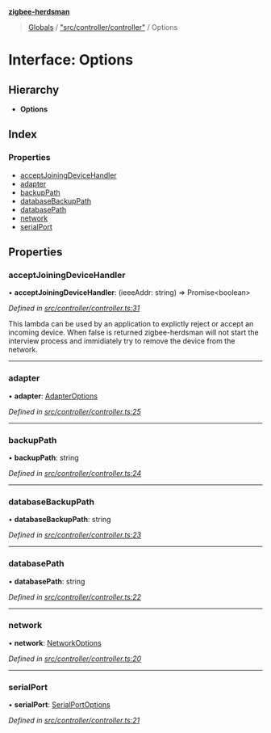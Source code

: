 **[zigbee-herdsman](../README.md)**

> [Globals](../README.md) / ["src/controller/controller"](../modules/_src_controller_controller_.md) / Options

# Interface: Options

## Hierarchy

* **Options**

## Index

### Properties

* [acceptJoiningDeviceHandler](_src_controller_controller_.options.md#acceptjoiningdevicehandler)
* [adapter](_src_controller_controller_.options.md#adapter)
* [backupPath](_src_controller_controller_.options.md#backuppath)
* [databaseBackupPath](_src_controller_controller_.options.md#databasebackuppath)
* [databasePath](_src_controller_controller_.options.md#databasepath)
* [network](_src_controller_controller_.options.md#network)
* [serialPort](_src_controller_controller_.options.md#serialport)

## Properties

### acceptJoiningDeviceHandler

•  **acceptJoiningDeviceHandler**: (ieeeAddr: string) => Promise\<boolean>

*Defined in [src/controller/controller.ts:31](https://github.com/Koenkk/zigbee-herdsman/blob/master/src/src/controller/controller.ts#L31)*

This lambda can be used by an application to explictly reject or accept an incoming device.
When false is returned zigbee-herdsman will not start the interview process and immidiately
try to remove the device from the network.

___

### adapter

•  **adapter**: [AdapterOptions](_src_adapter_tstype_.adapteroptions.md)

*Defined in [src/controller/controller.ts:25](https://github.com/Koenkk/zigbee-herdsman/blob/master/src/src/controller/controller.ts#L25)*

___

### backupPath

•  **backupPath**: string

*Defined in [src/controller/controller.ts:24](https://github.com/Koenkk/zigbee-herdsman/blob/master/src/src/controller/controller.ts#L24)*

___

### databaseBackupPath

•  **databaseBackupPath**: string

*Defined in [src/controller/controller.ts:23](https://github.com/Koenkk/zigbee-herdsman/blob/master/src/src/controller/controller.ts#L23)*

___

### databasePath

•  **databasePath**: string

*Defined in [src/controller/controller.ts:22](https://github.com/Koenkk/zigbee-herdsman/blob/master/src/src/controller/controller.ts#L22)*

___

### network

•  **network**: [NetworkOptions](_src_adapter_tstype_.networkoptions.md)

*Defined in [src/controller/controller.ts:20](https://github.com/Koenkk/zigbee-herdsman/blob/master/src/src/controller/controller.ts#L20)*

___

### serialPort

•  **serialPort**: [SerialPortOptions](_src_adapter_tstype_.serialportoptions.md)

*Defined in [src/controller/controller.ts:21](https://github.com/Koenkk/zigbee-herdsman/blob/master/src/src/controller/controller.ts#L21)*
